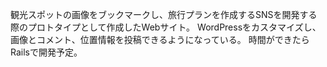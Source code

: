 観光スポットの画像をブックマークし、旅行プランを作成するSNSを開発する際のプロトタイプとして作成したWebサイト。
WordPressをカスタマイズし、画像とコメント、位置情報を投稿できるようになっている。
時間ができたらRailsで開発予定。
